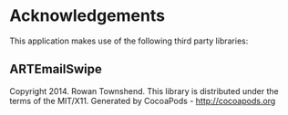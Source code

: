 # Acknowledgements
This application makes use of the following third party libraries:

## ARTEmailSwipe

Copyright 2014. Rowan Townshend. This library is distributed under the terms of the MIT/X11.
Generated by CocoaPods - http://cocoapods.org
